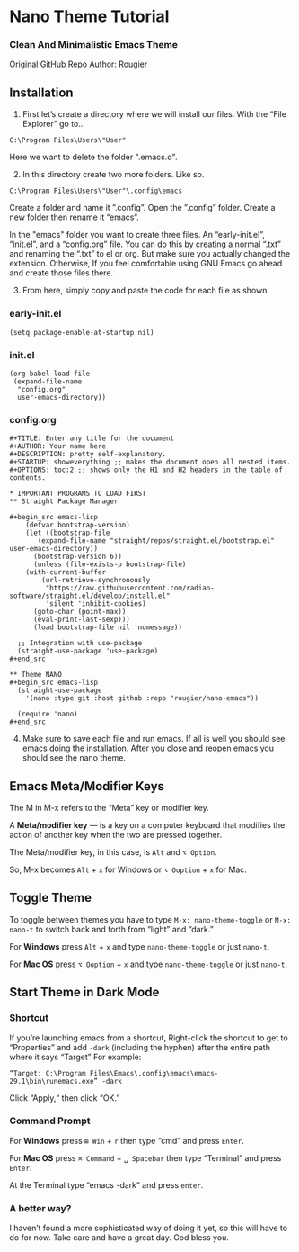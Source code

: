 # Nano Theme Tutorial
### Clean And Minimalistic Emacs Theme
[Original GitHub Repo Author: Rougier](https://github.com/rougier/nano-emacs)

## Installation

1. First let’s create a directory where we will install our files. With the “File Explorer” go to…

```
C:\Program Files\Users\"User"
```
Here we want to delete the folder ".emacs.d".

2. In this directory create two more folders. Like so. 

```
C:\Program Files\Users\"User"\.config\emacs
```

Create a folder and name it ”.config”.  Open the ”.config” folder. Create a new folder then rename it “emacs“.

In the "emacs" folder you want to create three files. An “early-init.el”, “init.el”, and a “config.org” file. You can do this by creating a normal “.txt” and renaming the “.txt” to el or org. But make sure you actually changed the extension. Otherwise, If you feel comfortable using GNU Emacs go ahead and create those files there. 

3. From here, simply copy and paste the code for each file as shown.


### early-init.el

```emacs-lisp
(setq package-enable-at-startup nil)
```





### init.el

```emacs-lisp
(org-babel-load-file
 (expand-file-name
  "config.org"
  user-emacs-directory))
```




### config.org

```emacs-lisp
#+TITLE: Enter any title for the document
#+AUTHOR: Your name here
#+DESCRIPTION: pretty self-explanatory.
#+STARTUP: showeverything ;; makes the document open all nested items.
#+OPTIONS: toc:2 ;; shows only the H1 and H2 headers in the table of contents.

* IMPORTANT PROGRAMS TO LOAD FIRST
** Straight Package Manager

#+begin_src emacs-lisp
    (defvar bootstrap-version)
    (let ((bootstrap-file
	   (expand-file-name "straight/repos/straight.el/bootstrap.el" user-emacs-directory))
	  (bootstrap-version 6))
      (unless (file-exists-p bootstrap-file)
	(with-current-buffer
	    (url-retrieve-synchronously
	     "https://raw.githubusercontent.com/radian-software/straight.el/develop/install.el"
	     'silent 'inhibit-cookies)
	  (goto-char (point-max))
	  (eval-print-last-sexp)))
      (load bootstrap-file nil 'nomessage))

  ;; Integration with use-package
  (straight-use-package 'use-package)
#+end_src

** Theme NANO
#+begin_src emacs-lisp
  (straight-use-package
    '(nano :type git :host github :repo "rougier/nano-emacs"))

  (require 'nano)
#+end_src

```

4. Make sure to save each file and run emacs. If all is well you should see emacs doing the installation. After you close and reopen emacs you should see the nano theme.






## Emacs Meta/Modifier Keys

The M in M-x refers to the “Meta” key or modifier key. 

A **Meta/modifier key** — is a key on a computer keyboard that modifies the action of another key when the two are pressed together.

The Meta/modifier key, in this case, is `Alt` and `⌥ Option`.

So, M-x becomes `Alt` + `x` for Windows or `⌥ Ooption` + `x` for Mac.






## Toggle Theme

To toggle between themes you have to type `M-x: nano-theme-toggle` or `M-x: nano-t` to switch back and forth from “light” and “dark.”


For **Windows** press `Alt` + `x` and type `nano-theme-toggle` or just `nano-t`.

For **Mac OS** press `⌥ Ooption` + `x` and type `nano-theme-toggle` or just `nano-t`.






## Start Theme in Dark Mode


### Shortcut

If you’re launching emacs from a shortcut, Right-click the shortcut to get to “Properties” and add `-dark` (including the hyphen) after the entire path where it says “Target” For example:

```
“Target: C:\Program Files\Emacs\.config\emacs\emacs-29.1\bin\runemacs.exe” -dark
```

Click “Apply,“ then click “OK.”






### Command Prompt

For **Windows** press `⊞ Win` + `r` then type “cmd” and press `Enter`.

For **Mac OS** press `⌘ Command` + `␣ Spacebar` then type “Terminal” and press `Enter`.

At the Terminal type “emacs -dark” and press `enter`.






### A better way?

I haven’t found a more sophisticated way of doing it yet, so this will have to do for now. Take care and have a great day. God bless you.
